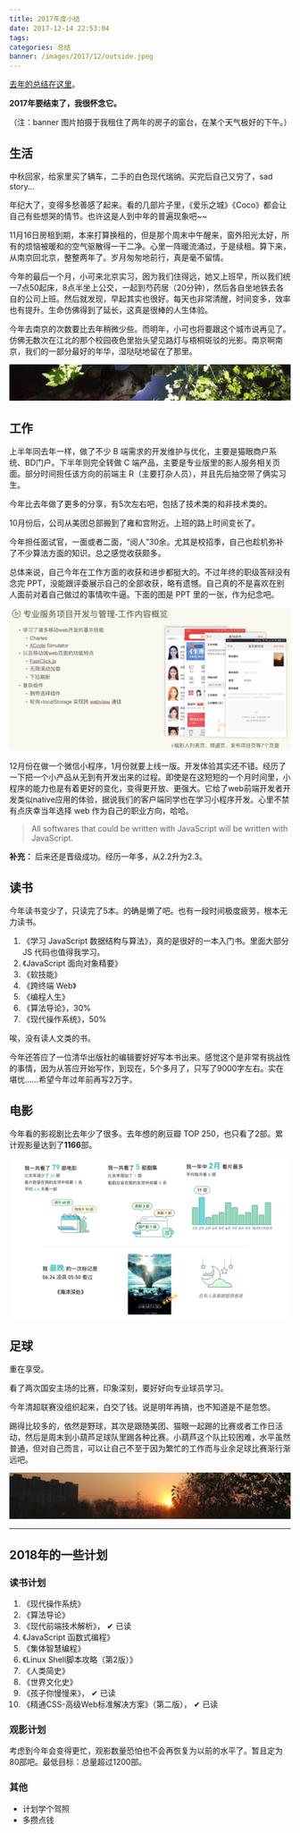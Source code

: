 ```yaml
---
title: 2017年度小结
date: 2017-12-14 22:53:04
tags:
categories: 总结
banner: /images/2017/12/outside.jpeg
---
```


[去年的总结在这里](/2016/12/18/2016-to-2017/)。

**2017年要结束了，我很怀念它。**

（注：banner 图片拍摄于我租住了两年的房子的窗台，在某个天气极好的下午。）

<!-- more -->

## 生活

中秋回家，给家里买了辆车，二手的白色现代瑞纳。买完后自己又穷了，sad story...

年纪大了，变得多愁善感了起来。看的几部片子里，《爱乐之城》《Coco》都会让自己有些想哭的情节。也许这是人到中年的普遍现象吧~~

11月16日房租到期，本来打算换租的，但是那个周末中午醒来，窗外阳光太好，所有的烦恼被暖和的空气驱散得一干二净。心里一阵暖流涌过，于是续租。算下来，从南京回北京，整整两年了。岁月匆匆地前行，真是毫不留情。

今年的最后一个月，小可来北京实习，因为我们住得远，她又上班早，所以我们统一7点50起床，8点半坐上公交，一起到芍药居（20分钟），然后各自坐地铁去各自的公司上班。然后就发现，早起其实也很好。每天也非常清醒，时间变多，效率也有提升。生命仿佛得到了延长，这真是很棒的人生体验。

今年去南京的次数要比去年稍微少些。而明年，小可也将要跟这个城市说再见了。仿佛无数次在江北的那个校园夜色里抬头望见路灯与梧桐斑驳的光影。南京啊南京，我们的一部分最好的年华，湿哒哒地留在了那里。

<img src="/images/2017/12/phoenix-tree.jpg" alt="梧桐@南信大">


## 工作

上半年同去年一样，做了不少 B 端需求的开发维护与优化，主要是猫眼商户系统、BD门户。下半年则完全转做 C 端产品，主要是专业版里的影人服务相关页面。部分时间担任该方向的前端主 R（主要打杂人员），并且先后抽空带了俩实习生。

今年比去年做了更多的分享，有5次左右吧，包括了技术类的和非技术类的。

10月份后，公司从美团总部搬到了雍和宫附近。上班的路上时间变长了。

今年担任面试官，一面或者二面，“阅人”30余。尤其是校招季，自己也趁机弥补了不少算法方面的知识。总之感觉收获颇多。

总体来说，自己今年在工作方面的收获和进步都挺大的。不过年终的职级答辩没有念完 PPT，没能跟评委展示自己的全部收获，略有遗憾。自己真的不是喜欢在别人面前对着自己做过的事情吹牛逼。下面的图是 PPT 里的一张，作为纪念吧。

<img src="/images/2017/12/pro-service.jpeg" />

12月份在做一个微信小程序，1月份就要上线一版。开发体验其实还不错。经历了一下把一个小产品从无到有开发出来的过程。即使是在这短短的一个月时间里，小程序的能力也是有着更好的变化，变得更开放、更强大。它给了web前端开发者开发类似native应用的体验，据说我们的客户端同学也在学习小程序开发。心里不禁有点庆幸当年选择 web 作为自己的职业方向，哈哈。

> All softwares that could be written with JavaScript will be written with JavaScript.

**补充：** 后来还是晋级成功。经历一年多，从2.2升为2.3。

## 读书

今年读书变少了，只读完了5本。的确是懒了吧。也有一段时间极度疲劳，根本无力读书。

1. 《学习 JavaScript 数据结构与算法》，真的是很好的一本入门书。里面大部分 JS 代码也值得我学习。
2. 《JavaScript 面向对象精要》
3. 《软技能》
4. 《跨终端 Web》
5. 《编程人生》
6. 《算法导论》，30%
7. 《现代操作系统》，50%

唉，没有读人文类的书。

今年还答应了一位清华出版社的编辑要好好写本书出来。感觉这个是非常有挑战性的事情，因为从答应开始写作，到现在，5个多月了，只写了9000字左右。实在堪忧……希望今年过年前再写2万字。

## 电影

今年看的影视剧比去年少了很多。去年想的刷豆瓣 TOP 250，也只看了2部。累计观影量达到了**1166**部。

<img src="/images/2017/12/douban-movie-8.png" />

## 足球

重在享受。

看了两次国安主场的比赛，印象深刻，要好好向专业球员学习。

今年清超联赛没组织起来，白交了钱。说是明年再搞，也不知道是不是忽悠。

踢得比较多的，依然是野球，其次是跟随美团、猫眼一起踢的比赛或者工作日活动，然后是周末到小葫芦足球队里踢各种比赛。小葫芦这个队比较困难，水平虽然普通，但对自己而言，可以让自己不至于因为繁忙的工作而与业余足球比赛渐行渐远吧。

<img src="/images/2017/12/sunset.jpg" alt="Sunset@立水桥" />


------------------

## 2018年的一些计划

### 读书计划

1. 《现代操作系统》
2. 《算法导论》
3. 《现代前端技术解析》， ✔ 已读
4. 《JavaScript 函数式编程》
5. 《集体智慧编程》
6. 《Linux Shell脚本攻略（第2版）》
7. 《人类简史》
8. 《世界文化史》
9. 《孩子你慢慢来》， ✔ 已读
10. 《精通CSS-高级Web标准解决方案》（第二版）， ✔ 已读

### 观影计划

考虑到今年会变得更忙，观影数量恐怕也不会再恢复为以前的水平了。暂且定为80部吧。最低目标：总量超过1200部。

### 其他

+ 计划学个驾照
+ 多攒点钱
